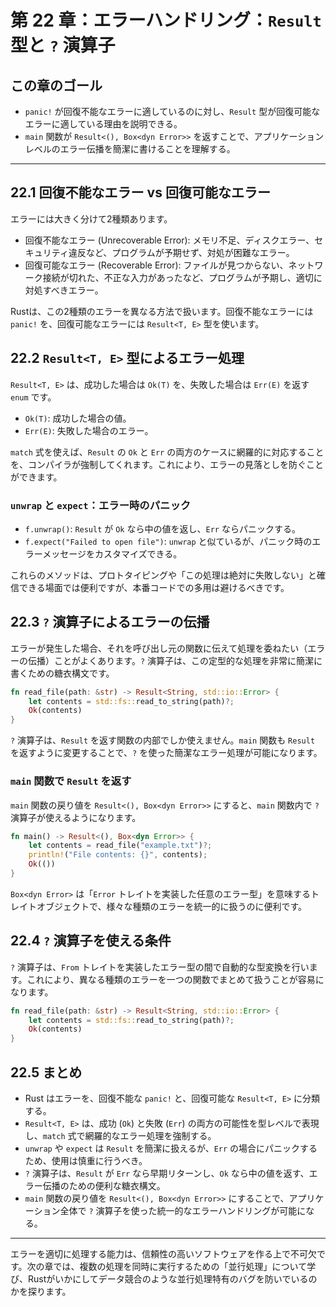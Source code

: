 # 第 22 章：エラーハンドリング：`Result` 型と `?` 演算子

## この章のゴール
- `panic!` が回復不能なエラーに適しているのに対し、`Result` 型が回復可能なエラーに適している理由を説明できる。
- `main` 関数が `Result<(), Box<dyn Error>>` を返すことで、アプリケーションレベルのエラー伝播を簡潔に書けることを理解する。

---

## 22.1 回復不能なエラー vs 回復可能なエラー

エラーには大きく分けて2種類あります。
- 回復不能なエラー (Unrecoverable Error): メモリ不足、ディスクエラー、セキュリティ違反など、プログラムが予期せず、対処が困難なエラー。
- 回復可能なエラー (Recoverable Error): ファイルが見つからない、ネットワーク接続が切れた、不正な入力があったなど、プログラムが予期し、適切に対処すべきエラー。

Rustは、この2種類のエラーを異なる方法で扱います。回復不能なエラーには `panic!` を、回復可能なエラーには `Result<T, E>` 型を使います。

## 22.2 `Result<T, E>` 型によるエラー処理

`Result<T, E>` は、成功した場合は `Ok(T)` を、失敗した場合は `Err(E)` を返す `enum` です。
- `Ok(T)`: 成功した場合の値。
- `Err(E)`: 失敗した場合のエラー。

`match` 式を使えば、`Result` の `Ok` と `Err` の両方のケースに網羅的に対応することを、コンパイラが強制してくれます。これにより、エラーの見落としを防ぐことができます。

### `unwrap` と `expect`：エラー時のパニック

- `f.unwrap()`: `Result` が `Ok` なら中の値を返し、`Err` ならパニックする。
- `f.expect("Failed to open file")`: `unwrap` と似ているが、パニック時のエラーメッセージをカスタマイズできる。

これらのメソッドは、プロトタイピングや「この処理は絶対に失敗しない」と確信できる場面では便利ですが、本番コードでの多用は避けるべきです。

## 22.3 `?` 演算子によるエラーの伝播

エラーが発生した場合、それを呼び出し元の関数に伝えて処理を委ねたい（エラーの伝播）ことがよくあります。`?` 演算子は、この定型的な処理を非常に簡潔に書くための糖衣構文です。

```rust
fn read_file(path: &str) -> Result<String, std::io::Error> {
    let contents = std::fs::read_to_string(path)?;
    Ok(contents)
}
```

`?` 演算子は、`Result` を返す関数の内部でしか使えません。`main` 関数も `Result` を返すように変更することで、`?` を使った簡潔なエラー処理が可能になります。

### `main` 関数で `Result` を返す

`main` 関数の戻り値を `Result<(), Box<dyn Error>>` にすると、`main` 関数内で `?` 演算子が使えるようになります。

```rust
fn main() -> Result<(), Box<dyn Error>> {
    let contents = read_file("example.txt")?;
    println!("File contents: {}", contents);
    Ok(())
}
```

`Box<dyn Error>` は「`Error` トレイトを実装した任意のエラー型」を意味するトレイトオブジェクトで、様々な種類のエラーを統一的に扱うのに便利です。

## 22.4 `?` 演算子を使える条件

`?` 演算子は、`From` トレイトを実装したエラー型の間で自動的な型変換を行います。これにより、異なる種類のエラーを一つの関数でまとめて扱うことが容易になります。

```rust
fn read_file(path: &str) -> Result<String, std::io::Error> {
    let contents = std::fs::read_to_string(path)?;
    Ok(contents)
}
```

## 22.5 まとめ

- Rust はエラーを、回復不能な `panic!` と、回復可能な `Result<T, E>` に分類する。
- `Result<T, E>` は、成功 (`Ok`) と失敗 (`Err`) の両方の可能性を型レベルで表現し、`match` 式で網羅的なエラー処理を強制する。
- `unwrap` や `expect` は `Result` を簡潔に扱えるが、`Err` の場合にパニックするため、使用は慎重に行うべき。
- `?` 演算子は、`Result` が `Err` なら早期リターンし、`Ok` なら中の値を返す、エラー伝播のための便利な糖衣構文。
- `main` 関数の戻り値を `Result<(), Box<dyn Error>>` にすることで、アプリケーション全体で `?` 演算子を使った統一的なエラーハンドリングが可能になる。

---

エラーを適切に処理する能力は、信頼性の高いソフトウェアを作る上で不可欠です。次の章では、複数の処理を同時に実行するための「並行処理」について学び、Rustがいかにしてデータ競合のような並行処理特有のバグを防いでいるのかを探ります。

